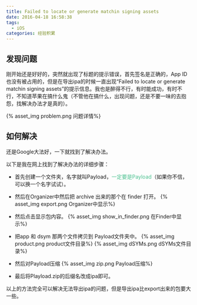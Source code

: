 ```yaml
---
title: Failed to locate or generate matchin signing assets
date: 2016-04-18 16:58:38
tags:
  - iOS
categories: 经验积累
---
```


## 发现问题

刚开始还是好好的，突然就出现了标题的提示错误，首先签名是正确的，App ID也没有被占用的，但是在导出ipa的时候一直出现“Failed to locate or generate matchin signing assets”的提示信息。我也是醉得不行，有时能成功，有时不行，不知道苹果在搞什么鬼（不管他在搞什么，出现问题，还是不要一味的去抱怨，找解决办法才是真的）。

{% asset_img problem.png 问题详情%}

<!-- more -->

## 如何解决

还是Google大法好，一下就找到了解决办法。

以下是我在网上找到了解决办法的详细步骤：

* 首先创建一个文件夹，名字就叫Payload，<a style="color:#4cc190">一定要是Payload</a>（如果你不信，可以换一个名字试试）。

* 然后在Organizer中然后把 archive 出来的那个在 finder 打开。
{% asset_img export.png Organizer中显示%}

* 然后点击显示包内容。
{% asset_img show_in_finder.png 在Finder中显示%}

* 把app 和 dsym 那两个文件拷贝到 Payload文件夹中。
{% asset_img product.png product文件目录%}
{% asset_img dSYMs.png dSYMs文件目录%}

* 然后对Payload压缩
{% asset_img zip.png Payload压缩%}

* 最后将Playload.zip的后缀名改成ipa即可。

以上的方法完全可以解决无法导出ipa的问题，但是导出ipa比export出来的包要大一些。